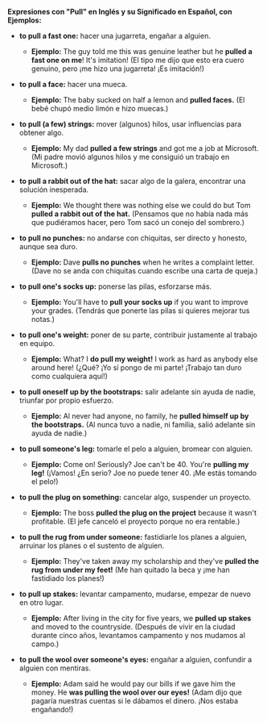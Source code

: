 

**Expresiones con "Pull" en Inglés y su Significado en Español, con Ejemplos:**

*   **to pull a fast one:** hacer una jugarreta, engañar a alguien.
    *   **Ejemplo:** The guy told me this was genuine leather but he **pulled a fast one on me**! It's imitation! (El tipo me dijo que esto era cuero genuino, pero ¡me hizo una jugarreta! ¡Es imitación!)

*   **to pull a face:** hacer una mueca.
    *   **Ejemplo:** The baby sucked on half a lemon and **pulled faces.** (El bebé chupó medio limón e hizo muecas.)

*   **to pull (a few) strings:** mover (algunos) hilos, usar influencias para obtener algo.
    *   **Ejemplo:** My dad **pulled a few strings** and got me a job at Microsoft. (Mi padre movió algunos hilos y me consiguió un trabajo en Microsoft.)

*   **to pull a rabbit out of the hat:** sacar algo de la galera, encontrar una solución inesperada.
    *   **Ejemplo:** We thought there was nothing else we could do but Tom **pulled a rabbit out of the hat.** (Pensamos que no había nada más que pudiéramos hacer, pero Tom sacó un conejo del sombrero.)

*   **to pull no punches:** no andarse con chiquitas, ser directo y honesto, aunque sea duro.
    *   **Ejemplo:** Dave **pulls no punches** when he writes a complaint letter. (Dave no se anda con chiquitas cuando escribe una carta de queja.)

*   **to pull one's socks up:** ponerse las pilas, esforzarse más.
    *   **Ejemplo:** You'll have to **pull your socks up** if you want to improve your grades. (Tendrás que ponerte las pilas si quieres mejorar tus notas.)

*   **to pull one's weight:** poner de su parte, contribuir justamente al trabajo en equipo.
    *   **Ejemplo:** What? I **do pull my weight!** I work as hard as anybody else around here! (¿Qué? ¡Yo sí pongo de mi parte! ¡Trabajo tan duro como cualquiera aquí!)

*   **to pull oneself up by the bootstraps:** salir adelante sin ayuda de nadie, triunfar por propio esfuerzo.
    *   **Ejemplo:** Al never had anyone, no family, he **pulled himself up by the bootstraps.** (Al nunca tuvo a nadie, ni familia, salió adelante sin ayuda de nadie.)

*   **to pull someone's leg:** tomarle el pelo a alguien, bromear con alguien.
    *   **Ejemplo:** Come on! Seriously? Joe can't be 40. You're **pulling my leg!** (¡Vamos! ¿En serio? Joe no puede tener 40. ¡Me estás tomando el pelo!)

*   **to pull the plug on something:** cancelar algo, suspender un proyecto.
    *   **Ejemplo:** The boss **pulled the plug on the project** because it wasn't profitable. (El jefe canceló el proyecto porque no era rentable.)

*   **to pull the rug from under someone:** fastidiarle los planes a alguien, arruinar los planes o el sustento de alguien.
    *   **Ejemplo:** They've taken away my scholarship and they've **pulled the rug from under my feet!** (Me han quitado la beca y ¡me han fastidiado los planes!)

*   **to pull up stakes:** levantar campamento, mudarse, empezar de nuevo en otro lugar.
    *   **Ejemplo:** After living in the city for five years, we **pulled up stakes** and moved to the countryside. (Después de vivir en la ciudad durante cinco años, levantamos campamento y nos mudamos al campo.)

*   **to pull the wool over someone's eyes:** engañar a alguien, confundir a alguien con mentiras.
    *   **Ejemplo:** Adam said he would pay our bills if we gave him the money. He **was pulling the wool over our eyes!** (Adam dijo que pagaría nuestras cuentas si le dábamos el dinero. ¡Nos estaba engañando!)

